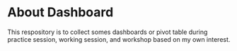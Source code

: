 # About Dashboard
This respository is to collect somes dashboards or pivot table during practice session, working session, and workshop based on my own interest. 
